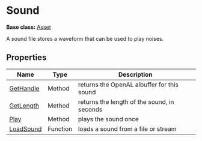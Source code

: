 # Sound

**Base class:** [Asset](Asset.md)

A sound file stores a waveform that can be used to play noises.

## Properties

| Name | Type | Description |
|---|---|---|
| [GetHandle](Sound_GetHandle.md) | Method | returns the OpenAL albuffer for this sound |
| [GetLength](Sound_GetLength.md) | Method | returns the length of the sound, in seconds |
| [Play](Sound_Play.md) | Method | plays the sound once |
| [LoadSound](LoadSound.md) | Function | loads a sound from a file or stream |
